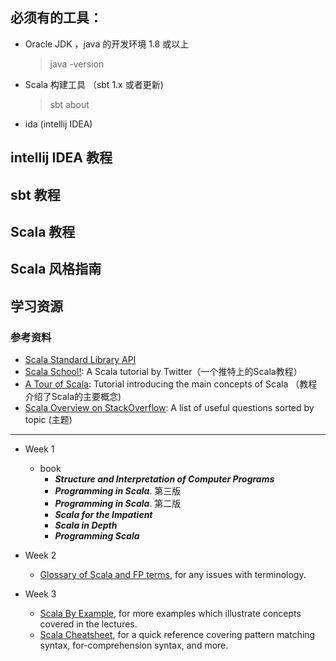 ## 必须有的工具：

* Oracle JDK ，java 的开发环境 1.8 或以上

  > java -version

* Scala 构建工具 （sbt 1.x 或者更新)

  > sbt about

* ida (intellij IDEA)

## 

## intellij IDEA 教程

## sbt 教程

## Scala 教程

## Scala 风格指南

## 学习资源

### 参考资料

- [Scala Standard Library API](http://www.scala-lang.org/api/)
- [Scala School!](http://twitter.github.com/scala_school/): A Scala tutorial by Twitter（一个推特上的Scala教程）
- [A Tour of Scala](http://docs.scala-lang.org/tutorials/tour/tour-of-scala.html): Tutorial introducing the main concepts of Scala （教程介绍了Scala的主要概念)
- [Scala Overview on StackOverflow](http://stackoverflow.com/tags/scala/info): A list of useful questions sorted by topic (主题)

***

* Week 1
  * book
    * ***Structure and Interpretation of Computer Programs***
    * ***Programming in Scala***. 第三版
    * ***Programming in Scala***. 第二版
    * ***Scala for the Impatient***
    * ***Scala in Depth***
    * ***Programming Scala***

* Week 2
  * [Glossary of Scala and FP terms](http://docs.scala-lang.org/glossary/), for any issues with terminology.
* Week 3
  * [Scala By Example](http://www.scala-lang.org/docu/files/ScalaByExample.pdf), for more examples which illustrate concepts covered in the lectures.
  * [Scala Cheatsheet](http://docs.scala-lang.org/cheatsheets/), for a quick reference covering pattern matching syntax, for-comprehension syntax, and more.

